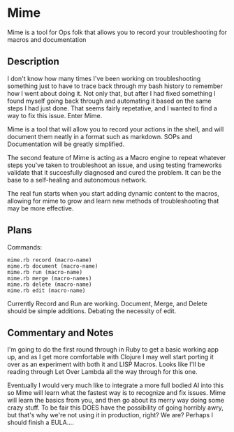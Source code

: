 Mime
====

Mime is a tool for Ops folk that allows you to record your troubleshooting for macros and documentation

Description
-----------

I don't know how many times I've been working on troubleshooting something just to have to trace back through my bash history to remember how I went about doing it. Not only that, but after I had fixed something I found myself going back through and automating it based on the same steps I had just done. That seems fairly repetative, and I wanted to find a way to fix this issue. Enter Mime.

Mime is a tool that will allow you to record your actions in the shell, and will document them neatly in a format such as markdown. SOPs and Documentation will be greatly simplified.

The second feature of Mime is acting as a Macro engine to repeat whatever steps you've taken to troubleshoot an issue, and using testing frameworks validate that it succesfully diagnosed and cured the problem. It can be the base to a self-healing and autonomous network.

The real fun starts when you start adding dynamic content to the macros, allowing for mime to grow and learn new methods of troubleshooting that may be more effective.

Plans
-----

Commands:

    mime.rb record (macro-name)
    mime.rb document (macro-name)
    mime.rb run (macro-name)
    mime.rb merge (macro-names)
    mime.rb delete (macro-name)
    mime.rb edit (macro-name)

Currently Record and Run are working. Document, Merge, and Delete should be simple additions. Debating the necessity of edit.

Commentary and Notes
--------------------

I'm going to do the first round through in Ruby to get a basic working app up, and as I get more comfortable with Clojure I may well start porting it over as an experiment with both it and LISP Macros. Looks like I'll be reading through Let Over Lambda all the way through for this one.

Eventually I would very much like to integrate a more full bodied AI into this so Mime will learn what the fastest way is to recognize and fix issues. Mime will learn the basics from you, and then go about its merry way doing some crazy stuff. To be fair this DOES have the possibility of going horribly awry, but that's why we're not using it in production, right? We are? Perhaps I should finish a EULA....
